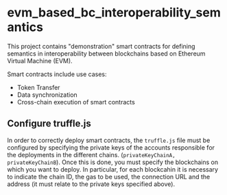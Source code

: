 # evm_based_bc_interoperability_semantics

This project contains "demonstration" smart contracts for defining semantics in interoperability between blockchains based on Ethereum Virtual Machine (EVM).

Smart contracts include use cases:
- Token Transfer
- Data synchronization
- Cross-chain execution of smart contracts

## Configure truffle.js
In order to correctly deploy smart contracts, the ```truffle.js``` file must be configured by specifying the private keys of the accounts responsible for the deployments in the different chains. (```privateKeyChainA, privateKeyChainB```). Once this is done, you must specify the blockchains on which you want to deploy. In particular, for each blockcahin it is necessary to indicate the chain ID, the gas to be used, the connection URL and the address (it must relate to the private keys specified above).
